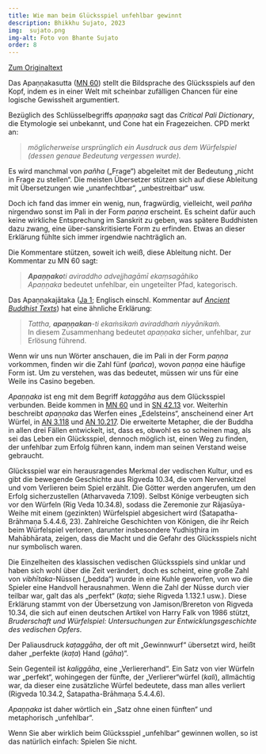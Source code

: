 ```yaml
---
title: Wie man beim Glücksspiel unfehlbar gewinnt
description: Bhikkhu Sujato, 2023
img:  sujato.png
img-alt: Foto von Bhante Sujato
order: 8
---
```


[Zum Originaltext](https://discourse.suttacentral.net/t/how-to-win-at-gambling-without-fail/31497)

Das Apaṇṇakasutta ([MN 60](#/sutta/mn60/de/sabbamitta)) stellt die Bildsprache des Glücksspiels auf den Kopf, indem es in einer Welt mit scheinbar zufälligen Chancen für eine logische Gewissheit argumentiert. 

Bezüglich des Schlüsselbegriffs *apaṇṇaka* sagt das *Critical Pali Dictionary*, die Etymologie sei unbekannt, und Cone hat ein Fragezeichen. CPD merkt an:

> *möglicherweise ursprünglich ein Ausdruck aus dem Würfelspiel (dessen genaue Bedeutung vergessen wurde).* 

Es wird manchmal von *pañha* („Frage“) abgeleitet mit der Bedeutung „nicht in Frage zu stellen“. Die meisten Übersetzer stützen sich auf diese Ableitung mit Übersetzungen wie „unanfechtbar“, „unbestreitbar“ usw. 

Doch ich fand das immer ein wenig, nun, fragwürdig, vielleicht, weil *pañha* nirgendwo sonst im Pali in der Form *paṇṇa* erscheint. Es scheint dafür auch keine wirkliche Entsprechung im Sanskrit zu geben, was spätere Buddhisten dazu zwang, eine über-sanskritisierte Form zu erfinden. Etwas an dieser Erklärung fühlte sich immer irgendwie nachträglich an. 

Die Kommentare stützen, soweit ich weiß, diese Ableitung nicht. Der Kommentar zu MN 60 sagt: 

> ***Apaṇṇako**ti aviraddho advejjhagāmī ekaṃsagāhiko*  
> *Apaṇṇaka* bedeutet unfehlbar, ein ungeteilter Pfad, kategorisch. 

Das Apaṇṇakajātaka ([Ja 1](https://palikanon.com/khuddaka/jataka/j001.htm); Englisch  einschl. Kommentar auf [*Ancient Buddhist Texts*](https://www.ancient-buddhist-texts.net/Texts-and-Translations/Jatakas/001-Apannaka.htm)) hat eine ähnliche Erklärung:

> *Tattha, **apaṇṇakan**-ti ekaṁsikaṁ aviraddhaṁ niyyānikaṁ.*  
> In diesem Zusammenhang bedeutet *apaṇṇaka* sicher, unfehlbar, zur Erlösung führend.

Wenn wir uns nun Wörter anschauen, die im Pali in der Form *paṇṇa* vorkommen, finden wir die Zahl fünf (*pañca*), wovon *paṇṇa* eine häufige Form ist. Um zu verstehen, was das bedeutet, müssen wir uns für eine Weile ins Casino begeben. 

*Apaṇṇaka* ist eng mit dem Begriff *kataggāha* aus dem Glücksspiel verbunden. Beide kommen in [MN 60](#/sutta/mn60/de/sabbamitta) und in [SN 42.13](#/sutta/sn42.13:23.5/de/sabbamitta) vor. Weiterhin beschreibt *apaṇṇaka* das Werfen eines „Edelsteins“, anscheinend einer Art Würfel, in [AN 3.118](#/sutta/an3.118:4.6/de/sabbamitta) und [AN 10.217](#/sutta/an10.217:17.1). Die erweiterte Metapher, die der Buddha in allen drei Fällen entwickelt, ist, dass es, obwohl es so scheinen mag, als sei das Leben ein Glücksspiel, dennoch möglich ist, einen Weg zu finden, der unfehlbar zum Erfolg führen kann, indem man seinen Verstand weise gebraucht. 

Glücksspiel war ein herausragendes Merkmal der vedischen Kultur, und es gibt die bewegende Geschichte aus Rigveda 10.34, die vom Nervenkitzel und vom Verlieren beim Spiel erzählt. Die Götter werden angerufen, um den Erfolg sicherzustellen (Atharvaveda 7.109). Selbst Könige verbeugten sich vor den Würfeln (Rig Veda 10.34.8), sodass die Zeremonie zur Rājasūya-Weihe mit einem (gezinkten) Würfelspiel abgesichert wird (Śatapatha-Brāhmaṇa 5.4.4.6, 23). Zahlreiche Geschichten von Königen, die ihr Reich beim Würfelspiel verloren, darunter insbesondere Yudhiṣṭhira im Mahābhārata, zeigen, dass die Macht und die Gefahr des Glücksspiels nicht nur symbolisch waren. 

Die Einzelheiten des klassischen vedischen Glücksspiels sind unklar und haben sich wohl über die Zeit verändert, doch es scheint, eine große Zahl von *vibhītaka*-Nüssen („bedda“) wurde in eine Kuhle geworfen, von wo die Spieler eine Handvoll herausnahmen. Wenn die Zahl der Nüsse durch vier teilbar war, galt das als „perfekt“ (*kaṭa*; siehe Rigveda 1.132.1 usw.). Diese Erklärung stammt von der Übersetzung von Jamison/Brereton von Rigveda 10.34, die sich auf einen deutschen Artikel von Harry Falk von 1986 stützt, *Bruderschaft und Würfelspiel: Untersuchungen zur Entwicklungsgeschichte des vedischen Opfers*. 

Der Paliausdruck *kaṭaggāha*, der oft mit „Gewinnwurf“ übersetzt wird, heißt daher „perfekte (*kaṭa*) Hand (*gāha*)“. 

Sein Gegenteil ist *kaliggāha*, eine „Verliererhand“. Ein Satz von vier Würfeln war „perfekt“, wohingegen der fünfte, der „Verlierer“würfel (*kali*), allmächtig war, da dieser eine zusätzliche Würfel bedeutete, dass man alles verliert (Rigveda 10.34.2, Śatapatha-Brāhmaṇa 5.4.4.6). 

*Apaṇṇaka* ist daher wörtlich ein „Satz ohne einen fünften“ und metaphorisch „unfehlbar“. 

Wenn Sie aber wirklich beim Glücksspiel „unfehlbar“ gewinnen wollen, so ist das natürlich einfach: Spielen Sie nicht.

